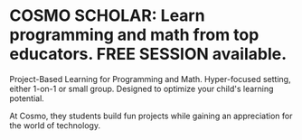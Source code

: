 # COSMO SCHOLAR: Learn programming and math from top educators. FREE SESSION available.  

Project-Based Learning for Programming and Math. 
Hyper-focused setting, either 1-on-1 or small group. 
Designed to optimize your child's learning potential.

At Cosmo, they students build fun projects while gaining an appreciation for the world of technology.  
